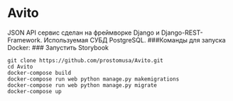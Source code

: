 <h1> Avito </h1>
JSON API сервис сделан на фреймворке Django и Django-REST-Framework. Используемая СУБД PostgreSQL.
###Команды для запуска Docker:
### Запустить Storybook

```
git clone https://github.com/prostomusa/Avito.git
cd Avito
docker-compose build
docker-compose run web python manage.py makemigrations
docker-compose run web python manage.py migrate
docker-compose up
```
